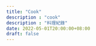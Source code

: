 ```yaml
---
title: "Cook"
description : "cook"
description : "料理紀錄"
date: 2022-05-01T20:00:00+08:00
draft: false
---
```

